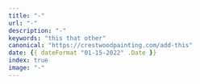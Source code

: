 ```yaml
---
title: "-"
url: "-"
description: "-"
keywords: "this that other"
canonical: "https://crestwoodpainting.com/add-this"
date: {{ dateFormat "01-15-2022" .Date }}
index: true
image: "-"
---
```

